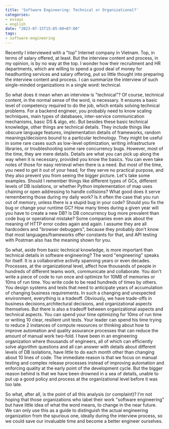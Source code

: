 ```yaml
---
title: 'Software Engineering: Technical or Organizational?'
categories:
- essays
- english
date: "2023-07-15T15:05:00+07:00"
tags:
- software-engineering
---
```


Recently I interviewed with a "top" Internet company in Vietnam. Top, in terms of salary offered, at least.
But the interview content and process, in my opinion, is by no way at the top.
I wonder how their recruitment and HR departments,
which are willing to spend a good deal of money for headhunting services and salary offering,
put so little thought into preparing the interview content and process.
I can summarize the interview of such single-minded organizations in a single word: technical.

So what does it mean when an interview is "technical"?
Of course, technical content, in the normal sense of the word, is necessary.
It ensures a basic level of competency required to do the job, which entails solving technical problems.
For a backend engineer, you probably need to know scaling techniques, main types of databases,
inter-service communication mechanisms, basic DS & algo, etc. But besides these basic technical knowledge,
other things are technical details. They include things like obscure language features,
implementation details of frameworks, random meanings/decisions bound to a particular technology.
They might be useful in some rare cases such as low-level optimization, writing infrastructure libraries,
or troubleshooting some rare concurrency bugs. However, most of the time, they are mere details.
Details are what you can pick up along the way when it is necessary, provided you know the basics.
You can even take notes of those for easy retrieval when there is a need. But most of the time,
you need to get it out of your head, for they serve no practical purpose,
and they also prevent you from seeing the bigger picture. Let's take some examples.
Should I remember things like different types of GCs, different levels of DB isolations,
or whether Python implementation of map uses chaining or open addressing to handle collisions?
What good does it serve remembering those during my daily work? Is it often the case that you run out of memory,
unless there is a stupid bug in your code? Should you fix the bug or change your runtime GC?
How many times during a given year will you have to create a new DB?
Is DB concurrency bug more prevalent than code bug or operational mistake?
Some companies even ask about the meaning of HTTP error codes again and again.
I assume they are all hardcoders and "browser debuggers",
because they probably don't know that most languages/frameworks offer constants for that,
and API testing with Postman also has the meaning shown for you.

So what, aside from basic technical knowledge, is more important than technical details in software engineering?
The word "engineering" speaks for itself. It is a collaborative activity spanning years or even decades.
Processes, at the organizational level, affect how thousands of people in hundreds of different teams work,
communicate and collaborate. You don't write a piece of code to run once and optimize for 10MB of memories
or 10ms of run time. You write code to be read hundreds of times by others.
You design systems and tests that need to anticipate years of accumulation of changing business requirements.
In such a changing and unexpected environment, everything is a tradeoff.
Obviously, we have trade-offs in business decisions,architectural decisions,
and organizational aspects themselves. But there is also a tradeoff between organizational aspects and technical aspects.
You can spend your time optimizing for 10ms of run time or writing 10 clear, resilient unit tests.
Your leader can spend his time trying to reduce 2 instances of compute resources
or thinking about how to improve automation and quality assurance processes that can reduce the amount of manual work two-fold.
I have been in an engineering organization where thousands of engineers,
all of which can efficiently solve algorithm questions and all can answer with details about different levels of DB isolations,
have little to do each month other than changing about 10 lines of code.
The immediate reason is that we focus on manual testing and complex release processes
instead of improving automation and enforcing quality at the early point of the development cycle.
But the bigger reason behind is that we have been drowned in a sea of details,
unable to put up a good policy and process at the organizational level before it was too late.

So what, after all, is the point of all this analysis (or complaint)?
I'm not hoping that those organizations who label their work "software engineering"
but have little idea of what the word means, to change in the near future.
We can only use this as a guide to distinguish the actual engineering organization from the spurious one,
ideally during the interview process, so we could save our invaluable time and become a better engineer ourselves.